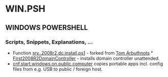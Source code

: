 # WIN.PSH
## WINDOWS POWERSHELL
### Scripts, Snippets, Explanations, ...

- Function [srv..2008r2.dc.install.ps1](https://github.com/berwiecom/WIN..psh/blob/master/srv..2008r2.dc.install.ps1) - forked from [Tom Arbuthnots](https://github.com/tomarbuthnot) ° [First2008R2DomainController](https://github.com/tomarbuthnot/Install-TAFirst2008R2DomainController) - installs domain controller unattended.
- [cnf.start.windows.on.public.computer](https://github.com/berwiecom/WIN.PSH/blob/master/start.windows.on.public.computer.ps1) copies portable apps incl. config files from e.g. USB to public / foreign host.
